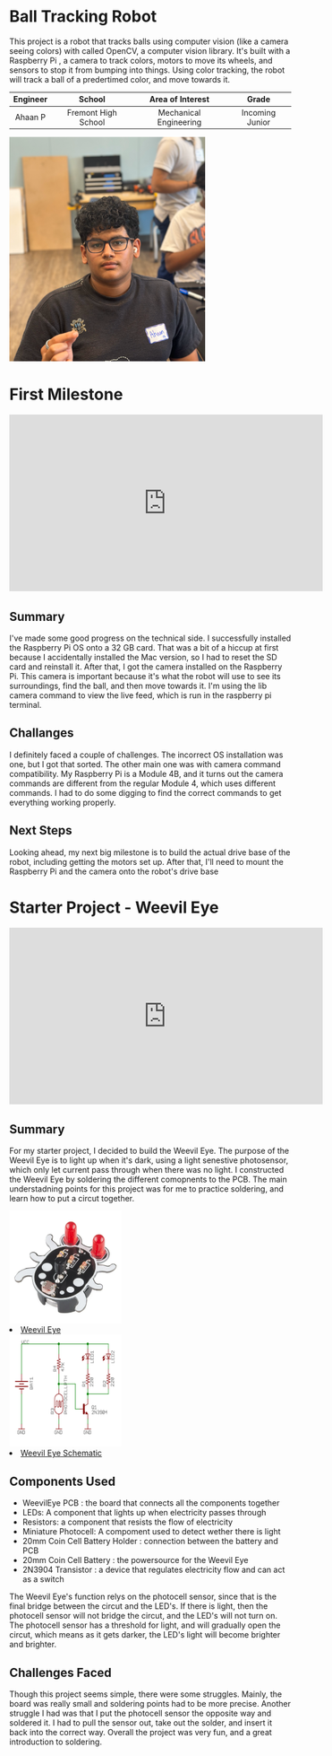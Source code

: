 # Ball Tracking Robot
This project is a robot that tracks balls using computer vision (like a camera seeing colors) with called OpenCV, a computer vision library. It's built with a Raspberry Pi , a camera to track colors, motors to move its wheels, and sensors to stop it from bumping into things. Using color tracking, the robot will track a ball of a predertimed color, and move towards it.

| **Engineer** | **School** | **Area of Interest** | **Grade** |
|:--:|:--:|:--:|:--:|
| Ahaan P | Fremont High School | Mechanical Engineering | Incoming Junior


<img src="AhaanP2.png" width="350" height="400">

<!--
# Final Milestone

**Don't forget to replace the text below with the embedding for your milestone video. Go to Youtube, click Share -> Embed, and copy and paste the code to replace what's below.**

<iframe width="560" height="315" src="https://www.youtube.com/embed/F7M7imOVGug" title="YouTube video player" frameborder="0" allow="accelerometer; autoplay; clipboard-write; encrypted-media; gyroscope; picture-in-picture; web-share" allowfullscreen></iframe>

For your final milestone, explain the outcome of your project. Key details to include are:
- What you've accomplished since your previous milestone
- What your biggest challenges and triumphs were at BSE
- A summary of key topics you learned about
- What you hope to learn in the future after everything you've learned at BSE



# Second Milestone

**Don't forget to replace the text below with the embedding for your milestone video. Go to Youtube, click Share -> Embed, and copy and paste the code to replace what's below.**

<iframe width="560" height="315" src="https://www.youtube.com/embed/y3VAmNlER5Y" title="YouTube video player" frameborder="0" allow="accelerometer; autoplay; clipboard-write; encrypted-media; gyroscope; picture-in-picture; web-share" allowfullscreen></iframe>

For your second milestone, explain what you've worked on since your previous milestone. You can highlight:
- Technical details of what you've accomplished and how they contribute to the final goal
- What has been surprising about the project so far
- Previous challenges you faced that you overcame
- What needs to be completed before your final milestone 
-->
# First Milestone


<iframe width="560" height="315" src="https://www.youtube.com/embed/4aHEpxQXCT8?si=oDebvNL3SYIfXqwK" title="YouTube video player" frameborder="0" allow="accelerometer; autoplay; clipboard-write; encrypted-media; gyroscope; picture-in-picture; web-share" referrerpolicy="strict-origin-when-cross-origin" allowfullscreen></iframe>

## Summary
I've made some good progress on the technical side. I successfully installed the Raspberry Pi OS onto a 32 GB card. That was a bit of a hiccup at first because I accidentally installed the Mac version, so I had to reset the SD card and reinstall it. After that, I got the camera installed on the Raspberry Pi. This camera is important because it's what the robot will use to see its surroundings, find the ball, and then move towards it. I'm using the lib camera command to view the live feed, which is run in the raspberry pi terminal.

## Challanges
I definitely faced a couple of challenges. The incorrect OS installation was one, but I got that sorted. The other main one was with camera command compatibility. My Raspberry Pi is a Module 4B, and it turns out the camera commands are different from the regular Module 4, which uses different commands. I had to do some digging to find the correct commands to get everything working properly.

## Next Steps
Looking ahead, my next big milestone is to build the actual drive base of the robot, including getting the motors set up. After that, I'll need to mount the Raspberry Pi and the camera onto the robot's drive base 




<!--
# Schematics 
Here's where you'll put images of your schematics. [Tinkercad](https://www.tinkercad.com/blog/official-guide-to-tinkercad-circuits) and [Fritzing](https://fritzing.org/learning/) are both great resoruces to create professional schematic diagrams, though BSE recommends Tinkercad becuase it can be done easily and for free in the browser. 

# Code
Here's where you'll put your code. The syntax below places it into a block of code. Follow the guide [here]([url](https://www.markdownguide.org/extended-syntax/)) to learn how to customize it to your project needs. 

```c++
void setup() {
  // put your setup code here, to run once:
  Serial.begin(9600);
  Serial.println("Hello World!");
}

void loop() {
  // put your main code here, to run repeatedly:

}
```

# Bill of Materials
Here's where you'll list the parts in your project. To add more rows, just copy and paste the example rows below.
Don't forget to place the link of where to buy each component inside the quotation marks in the corresponding row after href =. Follow the guide [here]([url](https://www.markdownguide.org/extended-syntax/)) to learn how to customize this to your project needs. 

| **Part** | **Note** | **Price** | **Link** |
|:--:|:--:|:--:|:--:|
| Item Name | What the item is used for | $Price | <a href="https://www.amazon.com/Arduino-A000066-ARDUINO-UNO-R3/dp/B008GRTSV6/"> Link </a> |
| Item Name | What the item is used for | $Price | <a href="https://www.amazon.com/Arduino-A000066-ARDUINO-UNO-R3/dp/B008GRTSV6/"> Link </a> |
| Item Name | What the item is used for | $Price | <a href="https://www.amazon.com/Arduino-A000066-ARDUINO-UNO-R3/dp/B008GRTSV6/"> Link </a> |

# Other Resources/Examples
One of the best parts about Github is that you can view how other people set up their own work. Here are some past BSE portfolios that are awesome examples. You can view how they set up their portfolio, and you can view their index.md files to understand how they implemented different portfolio components.
- [Example 1](https://trashytuber.github.io/YimingJiaBlueStamp/)
- [Example 2](https://sviatil0.github.io/Sviatoslav_BSE/)
- [Example 3](https://arneshkumar.github.io/arneshbluestamp/)

To watch the BSE tutorial on how to create a portfolio, click here.
-->
# Starter Project - Weevil Eye

<iframe width="560" height="315" src="https://www.youtube.com/embed/9kMi62yegL4?si=SjV1ctFakXZa0eug" title="YouTube video player" frameborder="0" allow="accelerometer; autoplay; clipboard-write; encrypted-media; gyroscope; picture-in-picture; web-share" referrerpolicy="strict-origin-when-cross-origin" allowfullscreen></iframe>

## Summary
For my starter project, I decided to build the Weevil Eye. The purpose of the Weevil Eye is to light up when it's dark, using a light senestive photosensor, which only let current pass through when there was no light. I constructed the Weevil Eye by soldering the different comopnents to the PCB. The main understadning points for this project was for me to practice soldering, and learn how to put a circut together.

<img src="weevil1.png" width="200" height="200">
 <li class="masthead__menu-item">
          <a href="https://www.sparkfun.com/sparkfun-weevileye-beginner-soldering-kit.html">Weevil Eye </a>
        </li>


<img src="weevilschem.png" width="200" height="200">
 <li class="masthead__menu-item">
          <a href="https://cdn.sparkfun.com/datasheets/Kits/Weevil_Eye-v16.pdf">Weevil Eye Schematic</a>
        </li>




## Components Used
- WeevilEye PCB : the board that connects all the components together
- LEDs: A component that lights up when electricity passes through
- Resistors: a component that resists the flow of electricity
- Miniature Photocell: A compoment used to detect wether there is light
- 20mm Coin Cell Battery Holder : connection between the battery and PCB
- 20mm Coin Cell Battery : the powersource for the Weevil Eye
- 2N3904 Transistor : a device that regulates electricity flow and can act as a switch

The Weevil Eye's function relys on the photocell sensor, since that is the final bridge between the circut and the LED's. If there is light, then the photocell sensor will not bridge the circut, and the LED's will not turn on. The photocell sensor has a threshold for light, and will gradually open the circut, which means as it gets darker, the LED's light will become brighter and brighter.

## Challenges Faced
Though this project seems simple, there were some struggles. Mainly, the board was really small and soldering points had to be more precise. Another struggle I had was that I put the photocell sensor the opposite way and soldered it. I had to pull the sensor out, take out the solder, and insert it back into the correct way. Overall the project was very fun, and a great introduction to soldering.

